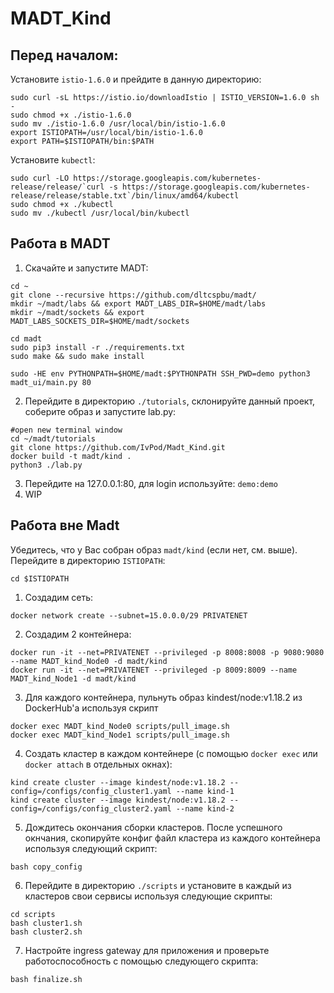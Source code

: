 # MADT_Kind

## Перед началом:

Установите `istio-1.6.0` и прейдите в данную директорию:

```
sudo curl -sL https://istio.io/downloadIstio | ISTIO_VERSION=1.6.0 sh -
sudo chmod +x ./istio-1.6.0
sudo mv ./istio-1.6.0 /usr/local/bin/istio-1.6.0
export ISTIOPATH=/usr/local/bin/istio-1.6.0
export PATH=$ISTIOPATH/bin:$PATH
```

Установите `kubectl`:

```
sudo curl -LO https://storage.googleapis.com/kubernetes-release/release/`curl -s https://storage.googleapis.com/kubernetes-release/release/stable.txt`/bin/linux/amd64/kubectl
sudo chmod +x ./kubectl
sudo mv ./kubectl /usr/local/bin/kubectl
```

## Работа в MADT

1. Скачайте и запустите MADT:

```
cd ~
git clone --recursive https://github.com/dltcspbu/madt/
mkdir ~/madt/labs && export MADT_LABS_DIR=$HOME/madt/labs
mkdir ~/madt/sockets && export MADT_LABS_SOCKETS_DIR=$HOME/madt/sockets

cd madt
sudo pip3 install -r ./requirements.txt
sudo make && sudo make install

sudo -HE env PYTHONPATH=$HOME/madt:$PYTHONPATH SSH_PWD=demo python3 madt_ui/main.py 80
```

2. Перейдите в директорию `./tutorials`, склонируйте данный проект, соберите образ и запустите lab.py:

```
#open new terminal window
cd ~/madt/tutorials
git clone https://github.com/IvPod/Madt_Kind.git
docker build -t madt/kind .
python3 ./lab.py
```

3. Перейдите на 127.0.0.1:80, для login используйте: `demo:demo`
4. WIP


## Работа вне Madt

Убедитесь, что у Вас собран образ `madt/kind` (если нет, см. выше). Перейдите в директорию `ISTIOPATH`:
```
cd $ISTIOPATH
```

1. Создадим сеть:

```
docker network create --subnet=15.0.0.0/29 PRIVATENET
```

2. Создадим 2 контейнера:

```
docker run -it --net=PRIVATENET --privileged -p 8008:8008 -p 9080:9080 --name MADT_kind_Node0 -d madt/kind
docker run -it --net=PRIVATENET --privileged -p 8009:8009 --name MADT_kind_Node1 -d madt/kind
```

3. Для каждого контейнера, пульнуть образ kindest/node:v1.18.2 из DockerHub'a используя скрипт

```
docker exec MADT_kind_Node0 scripts/pull_image.sh
docker exec MADT_kind_Node1 scripts/pull_image.sh
```

4. Создать кластер в каждом контейнере (с помощью `docker exec` или `docker attach` в отдельных окнах): 

```
kind create cluster --image kindest/node:v1.18.2 --config=/configs/config_cluster1.yaml --name kind-1
kind create cluster --image kindest/node:v1.18.2 --config=/configs/config_cluster2.yaml --name kind-2
```

5. Дождитесь окончания сборки кластеров. После успешного окнчания, скопируйте конфиг файл кластера из каждого контейнера используя следующий скрипт:

```
bash copy_config
```

6. Перейдите в директорию `./scripts` и установите в каждый из кластеров свои сервисы используя следующие скрипты:

```
cd scripts
bash cluster1.sh
bash cluster2.sh
```

7. Настройте ingress gateway для приложения и проверьте работоспособность с помощью следующего скрипта:

```
bash finalize.sh
```
